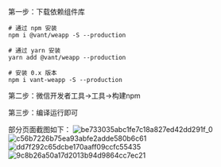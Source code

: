 第一步：下载依赖组件库
```shell
# 通过 npm 安装
npm i @vant/weapp -S --production

# 通过 yarn 安装
yarn add @vant/weapp --production

# 安装 0.x 版本
npm i vant-weapp -S --production
```

第二步：微信开发者工具->工具->构建npm

第三步：编译运行即可

部分页面截图如下：
![be733035abc1fe7c18a827ed42dd291f_0](https://github.com/yangxiaozhuo/wx_wlbbj/assets/52859968/4e93a4ed-3602-4498-ad3a-d32f680f0e61)
![c56b7226b75ea93abfe2adde580b6c61](https://github.com/yangxiaozhuo/wx_wlbbj/assets/52859968/c2e3c3f4-e487-4d1c-a415-eaee6d62ce4f)
![dd7f292c65dcbe170aaff09ccfc55435](https://github.com/yangxiaozhuo/wx_wlbbj/assets/52859968/cedbcdc0-fbfc-4c8c-8d9e-e624d60359a2)
![9c8b26a50a17d2013b94d9864cc7ec21](https://github.com/yangxiaozhuo/wx_wlbbj/assets/52859968/f30dd8f2-4ca4-466f-ba83-b93c60411495)
